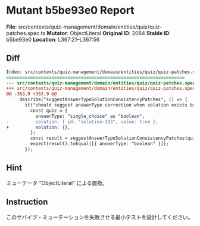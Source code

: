 # Mutant b5be93e0 Report

**File**: src/contexts/quiz-management/domain/entities/quiz/quiz-patches.spec.ts
**Mutator**: ObjectLiteral
**Original ID**: 2084
**Stable ID**: b5be93e0
**Location**: L367:21–L367:56

## Diff

```diff
Index: src/contexts/quiz-management/domain/entities/quiz/quiz-patches.spec.ts
===================================================================
--- src/contexts/quiz-management/domain/entities/quiz/quiz-patches.spec.ts	original
+++ src/contexts/quiz-management/domain/entities/quiz/quiz-patches.spec.ts	mutated #2084
@@ -363,9 +363,9 @@
     describe("suggestAnswerTypeSolutionConsistencyPatches", () => {
       it("should suggest answerType correction when solution exists but answerType is not boolean", () => {
         const quiz = {
           answerType: "single_choice" as "boolean",
-          solution: { id: "solution-123", value: true },
+          solution: {},
         };
         const result = suggestAnswerTypeSolutionConsistencyPatches(quiz);
         expect(result).toEqual([{ answerType: "boolean" }]);
       });
```

## Hint

ミューテータ "ObjectLiteral" による置換。

## Instruction

このサバイブ・ミューテーションを失敗させる最小テストを設計してください。
